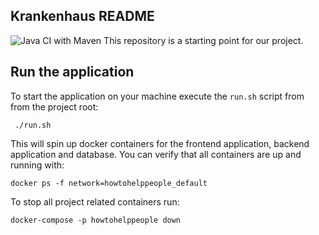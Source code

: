 ## Krankenhaus README

![Java CI with Maven](https://github.com/WeVsVirusID1928/krankenhaus_freiwilliges_personal/workflows/Java%20CI%20with%20Maven/badge.svg)
This repository is a starting point for our project.

## Run the application

To start the application on your machine execute the `run.sh` script from from the project root:
```
 ./run.sh
```

This will spin up docker containers for the frontend application, backend application and database. You can verify that all containers are up and running with:
```
docker ps -f network=howtohelppeople_default
```

To stop all project related containers run:
```
docker-compose -p howtohelppeople down
```
